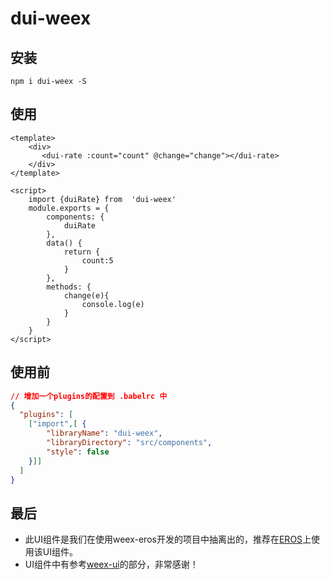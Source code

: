 # dui-weex


## 安装
```shell
npm i dui-weex -S
```

## 使用
```vue
<template>
    <div>
       <dui-rate :count="count" @change="change"></dui-rate>
    </div>
</template>

<script>
    import {duiRate} from  'dui-weex'
    module.exports = {
        components: {
            duiRate
        },
        data() {
            return {
                count:5
            }
        },
        methods: {
            change(e){
                console.log(e)
            }
        }
    }
</script>
```

## 使用前
```json
// 增加一个plugins的配置到 .babelrc 中
{
  "plugins": [
    ["import",[ {
        "libraryName": "dui-weex",
        "libraryDirectory": "src/components",
        "style": false
    }]]
  ]
}
```





## 最后
- 此UI组件是我们在使用weex-eros开发的项目中抽离出的，推荐在[EROS](https://bmfe.github.io/eros-docs/#/)上使用该UI组件。
- UI组件中有参考[weex-ui](https://github.com/alibaba/weex-ui)的部分，非常感谢！
